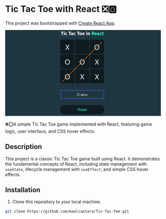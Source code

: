 # Tic Tac Toe with React ❎🅾️

This project was bootstrapped with [Create React App](https://github.com/facebook/create-react-app).

<img src="src\assets\gameView.png"/>

❌⭕A simple Tic Tac Toe game implemented with React, featuring game logic, user interface, and CSS hover effects.


## Description

This project is a classic Tic Tac Toe game built using React. It demonstrates the fundamental concepts of React, including state management with `useState`, lifecycle management with `useEffect`, and simple CSS hover effects.

## Installation

1. Clone this repository to your local machine.

```bash
git clone https://github.com/maalcantara/Tic-Tac-Toe.git
```
